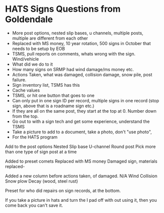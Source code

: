 # HATS Signs Questions from Goldendale
- More post options, nested slip bases, u channels, multiple posts, multiple are different from each other
- Replaced with MS money, 10 year rotation, 500 signs in October that needs to be setup by EOB
- TSMS, pull reports on comments, whats wrong with the sign.  Wind/vehicle
- What did we do to it
- How many signs on SRMP had wind damage/ms money etc.
- Actions Taken, what was damaged, collision damage, snow pile, post failure.
- Sign inventory list, TSMS has this
- Cache values
- TSMS, or hit one button that goes to one 
- Can only put in one sign ID per record, multiple signs in one record (stop sign, above that is a roadname sign etc.)
- If they are all on the same post, they start at the top at 0.  Number down from the top.
- Go out to with a sign tech and get some experience, understand the TSMS 
- Take a picture to add to a document, take a photo, don't "use photo", 
- For the HATS program

Add to the post options
  Nested
  Slip base
  U-channel
  Round post
  Pick more than one type of sign post at a time
  
  
Added to preset comets
  Replaced with MS money
  Damaged sign, materials replaced-

Added a new column before actions taken, of damaged.
  N/A
  Wind
  Collision
  Snow plow
  Decay (wood, steel rust)
  
Preset for who did repairs on sign records, at the bottom.

If you take a picture in hats and turn the I pad off with out using it, then you come back you can't save it.
